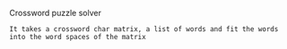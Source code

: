 Crossword puzzle solver
	
	It takes a crossword char matrix, a list of words and fit the words into the word spaces of the matrix
